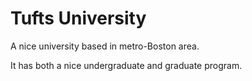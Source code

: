# Tufts University

A nice university based in metro-Boston area.

It has both a nice undergraduate and graduate program.